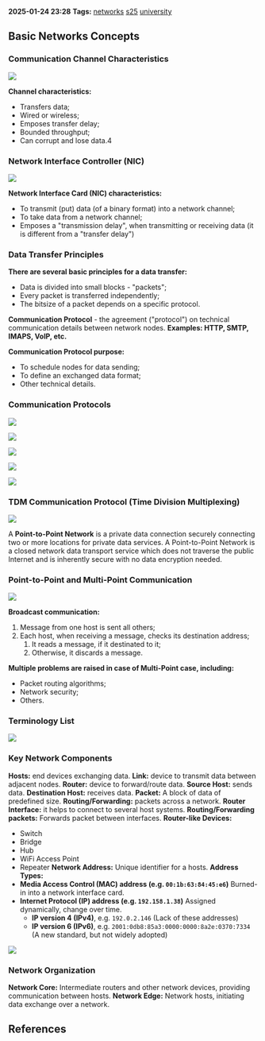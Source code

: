 **2025-01-24 23:28**
**Tags:** [networks](../2%20-%20tags/networks.md) [s25](../3%20-%20indexes/s25.md) [university](../3%20-%20indexes/university.md)
 
## Basic Networks Concepts

### Communication Channel Characteristics

![](../attachments/Pasted%20image%2020250124234015.png)

**Channel characteristics:**
- Transfers data;
- Wired or wireless;
- Emposes transfer delay;
- Bounded throughput;
- Can corrupt and lose data.4

### Network Interface Controller (NIC)

![](../attachments/Pasted%20image%2020250124234228.png)

**Network Interface Card (NIC) characteristics:**
- To transmit (put) data (of a binary format) into a network channel;
- To take data from a network channel;
- Emposes a "transmission delay", when transmitting or receiving data (it is different from a "transfer delay")

### Data Transfer Principles
**There are several basic principles for a data transfer:**
- Data is divided into small blocks - "packets";
- Every packet is transferred independently;
- The bitsize of a packet depends on a specific protocol.

**Communication Protocol** - the agreement ("protocol") on technical communication details between network nodes.
**Examples: HTTP, SMTP, IMAPS, VoIP, etc.**

**Communication Protocol purpose:** 
- To schedule nodes for data sending;
- To define an exchanged data format;
- Other technical details.

### Communication Protocols

![](../attachments/Pasted%20image%2020250124235053.png)

![](../attachments/Pasted%20image%2020250124235112.png)

![](../attachments/Pasted%20image%2020250124235131.png)

![](../attachments/Pasted%20image%2020250124235218.png)

![](../attachments/Pasted%20image%2020250124235254.png)

### TDM Communication Protocol (Time Division Multiplexing)

![](../attachments/Pasted%20image%2020250124235424.png)

A **Point-to-Point Network** is a private data connection securely connecting two or more locations for private data services. A Point-to-Point Network is a closed network data transport service which does not traverse the public Internet and is inherently secure with no data encryption needed.

### Point-to-Point and Multi-Point Communication

![](../attachments/Pasted%20image%2020250125014131.png)

**Broadcast communication:**
1. Message from one host is sent all others;
2. Each host, when receiving a message, checks its destination address;
	1. It reads a message, if it destinated to it;
	2. Otherwise, it discards a message.

**Multiple problems are raised in case of Multi-Point case, including:**
- Packet routing algorithms;
- Network security;
- Others.

### Terminology List

![](../attachments/Pasted%20image%2020250125014730.png)

### Key Network Components
**Hosts:** end devices exchanging data.
**Link:** device to transmit data between adjacent nodes.
**Router:** device to forward/route data.
**Source Host:** sends data.
**Destination Host:** receives data.
**Packet:** A block of data of predefined size.
**Routing/Forwarding:** packets across a network.
**Router Interface:** it helps to connect to several host systems.
**Routing/Forwarding packets:** Forwards packet between interfaces.
**Router-like Devices:**
- Switch
- Bridge
- Hub
- WiFi Access Point
- Repeater
**Network Address:** Unique identifier for a hosts.
**Address Types:**
- **Media Access Control (MAC) address (e.g. `00:1b:63:84:45:e6`)** 
	Burned-in into a network interface card.
- **Internet Protocol (IP) address (e.g. `192.158.1.38`)**
	Assigned dynamically, change over time.
	- **IP version 4 (IPv4)**, e.g. `192.0.2.146` (Lack of these addresses)
	- **IP version 6 (IPv6)**, e.g. `2001:0db8:85a3:0000:0000:8a2e:0370:7334` (A new standard, but not widely adopted)

![](../attachments/Pasted%20image%2020250125020139.png)

### Network Organization
**Network  Core:** Intermediate routers and other network devices, providing communication between hosts.
**Network Edge:** Network hosts, initiating data exchange over a network.

## References